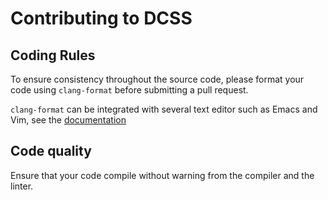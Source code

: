 # Contributing to DCSS

## Coding Rules

To ensure consistency throughout the source code, please format your code using
`clang-format` before submitting a pull request.

`clang-format` can be integrated with several text editor such as Emacs and Vim,
see the [documentation](https://clang.llvm.org/docs/ClangFormat.html)

## Code quality

Ensure that your code compile without warning from the compiler and the linter.
